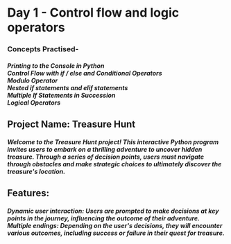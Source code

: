 <h1>Day 1 - Control flow and logic operators</h1>
<h3>Concepts Practised-</h3>
<h5>Printing to the Console in Python<br>
Control Flow with if / else and Conditional Operators <br>
Modulo Operator<br>
Nested if statements and elif statements<br>
Multiple If Statements in Succession<br>
Logical Operators</h5>

<h2>Project Name: Treasure Hunt</h2>
<h5>
Welcome to the Treasure Hunt project! This interactive Python program invites users to embark on a thrilling adventure to uncover hidden treasure. Through a series of decision points, users must navigate through obstacles and make strategic choices to ultimately discover the treasure's location.</h5>

<h2>Features:</h2>
<h5>Dynamic user interaction: Users are prompted to make decisions at key points in the journey, influencing the outcome of their adventure.<br>
Multiple endings: Depending on the user's decisions, they will encounter various outcomes, including success or failure in their quest for treasure.
</h5>

